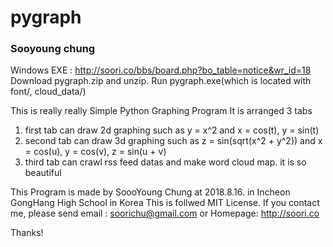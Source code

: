 # pygraph
### Sooyoung chung

Windows EXE : <http://soori.co/bbs/board.php?bo_table=notice&wr_id=18> 
Download pygraph.zip and unzip. Run pygraph.exe(which is located with font/, cloud_data/)

This is really really Simple Python Graphing Program
It is arranged 3 tabs

1. first tab can draw 2d graphing such as y = x^2 and x = cos(t), y = sin(t)
2. second tab can draw 3d graphing such as z = sin(sqrt(x^2 + y^2)) and x = cos(u), y = cos(v), z = sin(u + v)
3. third tab can crawl rss feed datas and make word cloud map. it is so beautiful

This Program is made by SoooYoung Chung at 2018.8.16. in Incheon GongHang High School in Korea
This is follwed MIT License.
If you contact me, please  send email : soorichu@gmail.com or Homepage: http://soori.co

Thanks!
